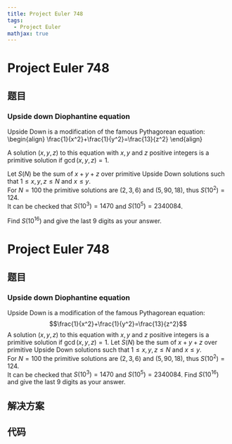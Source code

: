 ```yaml
---
title: Project Euler 748
tags:
  - Project Euler
mathjax: true
---
```

<escape><!-- more --></escape>
    
# Project Euler 748
## 题目
### Upside down Diophantine equation


Upside Down is a modification of the famous Pythagorean equation:
\begin{align}
\frac{1}{x^2}+\frac{1}{y^2}=\frac{13}{z^2}
\end{align}


A solution $(x,y,z)$  to this equation with $x,y$ and $z$ positive integers is a primitive solution if $\gcd(x,y,z)=1$.


Let $S(N)$ be the sum of $x+y+z$ over primitive Upside Down solutions such that $1 \leq x,y,z \leq N$ and $x \le y$. <br />
For $N=100$ the primitive solutions are $(2,3,6)$ and $(5,90,18)$, thus $S(10^2)=124$.<br />
It can be checked that $S(10^3)=1470$ and $S(10^5)=2340084$.


Find $S(10^{16})$ and give the last 9 digits as your answer.



# Project Euler 748
## 题目
### Upside down Diophantine equation

Upside Down is a modification of the famous Pythagorean equation:<br>$$\frac{1}{x^2}+\frac{1}{y^2}=\frac{13}{z^2}$$
A solution $(x,y,z)$  to this equation with $x,y$ and $z$ positive integers is a primitive solution if $\gcd(x,y,z)=1$.
Let $S(N)$ be the sum of $x+y+z$ over primitive Upside Down solutions such that $1 \leq x,y,z \leq N$ and $x \le y$.<br>For $N=100$ the primitive solutions are $(2,3,6)$ and $(5,90,18)$, thus $S(10^2)=124$.<br>It can be checked that $S(10^3)=1470$ and $S(10^5)=2340084$.
Find $S(10^{16})$ and give the last $9$ digits as your answer.


## 解决方案


## 代码


